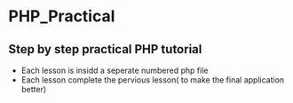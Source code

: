 # PHP_Practical
## Step by step practical PHP tutorial
- Each lesson is insidd a seperate numbered php file
- Each lesson complete the pervious lesson( to make the final application better)
